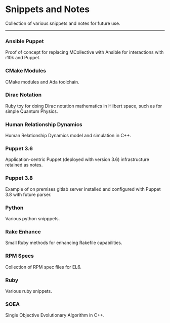 # Snippets and Notes

Collection of various snippets and notes for future use.

---

### Ansible Puppet

Proof of concept for replacing MCollective with Ansible for interactions with r10k and Puppet.

### CMake Modules

CMake modules and Ada toolchain.

### Dirac Notation

Ruby toy for doing Dirac notation mathematics in Hilbert space, such as for simple Quantum Physics.

### Human Relationship Dynamics

Human Relationship Dynamics model and simulation in C++.

### Puppet 3.6

Application-centric Puppet (deployed with version 3.6) infrastructure retained as notes.

### Puppet 3.8

Example of on premises gitlab server installed and configured with Puppet 3.8 with future parser.

### Python

Various python snipppets.

### Rake Enhance

Small Ruby methods for enhancing Rakefile capabilities.

### RPM Specs

Collection of RPM spec files for EL6.

### Ruby

Various ruby snippets.

### SOEA

Single Objective Evolutionary Algorithm in C++.
